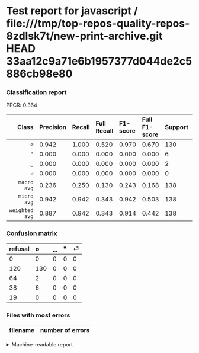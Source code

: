 # Test report for javascript / file:///tmp/top-repos-quality-repos-8zdlsk7t/new-print-archive.git HEAD 33aa12c9a71e6b1957377d044de2c5886cb98e80

### Classification report

PPCR: 0.364

| Class | Precision | Recall | Full Recall | F1-score | Full F1-score | Support | Full Support | PPCR |
|------:|:----------|:-------|:------------|:---------|:---------|:--------|:-------------|:-----|
| `∅` | 0.942| 1.000| 0.520| 0.970| 0.670| 130| 250| 0.520 |
| `"` | 0.000| 0.000| 0.000| 0.000| 0.000| 6| 44| 0.136 |
| `␣` | 0.000| 0.000| 0.000| 0.000| 0.000| 2| 66| 0.030 |
| `⏎` | 0.000| 0.000| 0.000| 0.000| 0.000| 0| 19| 0.000 |
| `macro avg` | 0.236| 0.250| 0.130| 0.243| 0.168| 138| 379| 0.364 |
| `micro avg` | 0.942| 0.942| 0.343| 0.942| 0.503| 138| 379| 0.364 |
| `weighted avg` | 0.887| 0.942| 0.343| 0.914| 0.442| 138| 379| 0.364 |

### Confusion matrix

|refusal|  ∅| ␣| "| ⏎| 
|:---|:---|:---|:---|:---|
|0 |0 |0 |0 |0 |
|120 |130 |0 |0 |0 |
|64 |2 |0 |0 |0 |
|38 |6 |0 |0 |0 |
|19 |0 |0 |0 |0 |

### Files with most errors

| filename | number of errors|
|:----:|:-----|

<details>
    <summary>Machine-readable report</summary>
```json
{
  "cl_report": {"\"": {"f1-score": 0.0, "precision": 0.0, "recall": 0.0, "support": 6}, "macro avg": {"f1-score": 0.24253731343283583, "precision": 0.23550724637681159, "recall": 0.25, "support": 138}, "micro avg": {"f1-score": 0.9420289855072463, "precision": 0.9420289855072463, "recall": 0.9420289855072463, "support": 138}, "weighted avg": {"f1-score": 0.9139087172831495, "precision": 0.8874186095358119, "recall": 0.9420289855072463, "support": 138}, "\u2205": {"f1-score": 0.9701492537313433, "precision": 0.9420289855072463, "recall": 1.0, "support": 130}, "\u23ce": {"f1-score": 0.0, "precision": 0.0, "recall": 0.0, "support": 0}, "\u2423": {"f1-score": 0.0, "precision": 0.0, "recall": 0.0, "support": 2}},
  "cl_report_full": {"\"": {"f1-score": 0.0, "precision": 0.0, "recall": 0.0, "support": 44}, "macro avg": {"f1-score": 0.1675257731958763, "precision": 0.23550724637681159, "recall": 0.13, "support": 379}, "micro avg": {"f1-score": 0.5029013539651838, "precision": 0.9420289855072463, "recall": 0.34300791556728233, "support": 379}, "weighted avg": {"f1-score": 0.4420205097516525, "precision": 0.6213911513900042, "recall": 0.34300791556728233, "support": 379}, "\u2205": {"f1-score": 0.6701030927835052, "precision": 0.9420289855072463, "recall": 0.52, "support": 250}, "\u23ce": {"f1-score": 0.0, "precision": 0.0, "recall": 0.0, "support": 19}, "\u2423": {"f1-score": 0.0, "precision": 0.0, "recall": 0.0, "support": 66}},
  "ppcr": 0.3641160949868074
}
```
</details>
